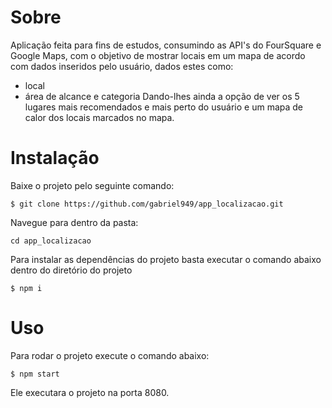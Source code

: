 # Sobre

Aplicação feita para fins de estudos, consumindo as API's do FourSquare e Google Maps, com o objetivo de mostrar locais em um mapa de acordo com dados inseridos pelo usuário, dados estes como:
* local
* área de alcance e categoria
Dando-lhes ainda a opção de ver os 5 lugares mais recomendados e mais perto do usuário e um mapa de calor dos locais marcados no mapa. 

# Instalação

Baixe o projeto pelo seguinte comando:

```
$ git clone https://github.com/gabriel949/app_localizacao.git
```

Navegue para dentro da pasta:

```
cd app_localizacao
```

Para instalar as dependências do projeto  basta executar o comando abaixo dentro do diretório do projeto 

```
$ npm i
```

# Uso

Para rodar o projeto execute o comando abaixo:

```
$ npm start
```
Ele executara o projeto na porta 8080.